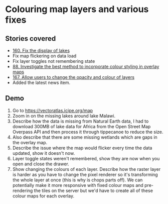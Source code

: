 # Colouring map layers and various fixes

## Stories covered
- [160. Fix the display of lakes](https://github.com/icipe-official/vectoratlas-software-code/issues/160)
- Fix map flickering on data load
- Fix layer toggles not remembering state
- [88. Investigate the best method to incorporate colour styling in overlay maps](https://github.com/icipe-official/vectoratlas-software-code/issues/88)
- [167. Allow users to change the opacity and colour of layers](https://github.com/icipe-official/vectoratlas-software-code/issues/167)
- Added the latest news item.

## Demo
1. Go to https://vectoratlas.icipe.org/map
1. Zoom in on the missing lakes around lake Malawi.
1. Describe how the data is missing from Natural Earth data, I had to download 300MB of lake data for Africa from the Open Street Map Overpass API and then process it through tippecanoe to reduce the size.
1. Also describe that there are some missing wetlands which are gaps in the overlay map.
1. Describe the issue where the map would flicker every time the data updated, show it doesn't now.
1. Layer toggle states weren't remembered, show they are now when you open and close the drawer.
1. Show changing the colours of each layer. Describe how the raster layer is harder as you have to change the pixel renderer so it's transforming the whole layer at once (this is why is chops parts off). We can potentially make it more responsive with fixed colour maps and pre-rendering the tiles on the server but we'd have to create all of these colour maps for each overlay.

